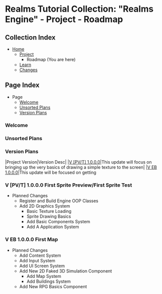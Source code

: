 [Page]:link

[Page Home]:link
[Page Project Home]:link
[Page Learn Home]:link
[Page Changes Home]:link

[Sec Welcome]:link
[Sec Unplaced Changes]:link
[Sec Versioning Plan]:link

[Sec Release P1]:link

[Sec Release EP1]:link

[Sec Release B1]:link

[Sec Release EB1]:link

[Sec Release PV1]:link

[Sec Release T1]:link

[Sec Release ET1]:link

# Realms Tutorial Collection: "Realms Engine" - Project - Roadmap

## Collection Index

- [Home][Page Home]
	- [Project][Page Project Home]
		- Roadmap (You are here)
	- [Learn][Page Learn Home]
	- [Changes][Page Changes Home]

## Page Index

- Page
	- [Welcome][Sec Welcome]
	- [Unsorted Plans][Sec Unplaced Changes]
	- [Version Plans][Sec Versioning Plan]

### Welcome

### Unsorted Plans

### Version Plans

|Project Version|Version Desc|
|[V [PV/T] 1.0.0.0][Sec Release PV1]|This update will focus on bringing up the very basics of drawing a simple texture to the screen|
|[V EB 1.0.0.0][Sec Release EB1]|This update will be focused on getting


### V [PV/T] 1.0.0.0 First Sprite Preview/First Sprite Test

- Planned Changes
	- Register and Build Engine OOP Classes
	- Add 2D Graphics System
		- Basic Texture Loading
		- Sprite Drawing Basics
		- Add Basic Components System
		- Add A Application System
		
### V EB 1.0.0.0 First Map

- Planned Changes
	- Add Content System
	- Add Input System
	- Add UI Screen System
	- Add New 2D Faked 3D Simulation Component
		- Add Map System
		- Add Buildings System
	- Add New RPG Basics Component